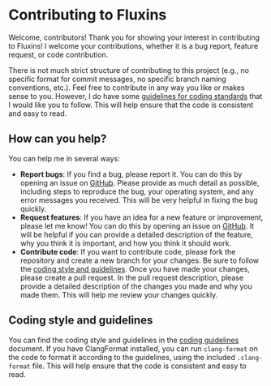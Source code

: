 # Contributing to Fluxins

Welcome, contributors! Thank you for showing your interest in contributing to Fluxins! I welcome your contributions, whether it is a bug report, feature request, or code contribution.

There is not much strict structure of contributing to this project (e.g., no specific format for commit messages, no specific branch naming conventions, etc.). Feel free to contribute in any way you like or makes sense to you. However, I do have some [guidelines for coding standards](coding_guidelines.md) that I would like you to follow. This will help ensure that the code is consistent and easy to read.

## How can you help?

You can help me in several ways:

- **Report bugs**: If you find a bug, please report it. You can do this by opening an issue on [GitHub](https://github.com/anstropleuton/fluxins/issues). Please provide as much detail as possible, including steps to reproduce the bug, your operating system, and any error messages you received. This will be very helpful in fixing the bug quickly.
- **Request features**: If you have an idea for a new feature or improvement, please let me know! You can do this by opening an issue on [GitHub](https://github.com/anstropleuton/fluxins/issues). It will be helpful if you can provide a detailed description of the feature, why you think it is important, and how you think it should work.
- **Contribute code**: If you want to contribute code, please fork the repository and create a new branch for your changes. Be sure to follow the [coding style and guidelines](coding_guidelines.md). Once you have made your changes, please create a pull request. In the pull request description, please provide a detailed description of the changes you made and why you made them. This will help me review your changes quickly.

## Coding style and guidelines

You can find the coding style and guidelines in the [coding guidelines](coding_guidelines.md) document. If you have ClangFormat installed, you can run `clang-format` on the code to format it according to the guidelines, using the included `.clang-format` file. This will help ensure that the code is consistent and easy to read.
